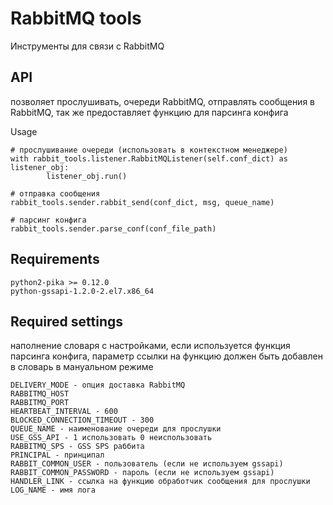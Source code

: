 RabbitMQ tools
=================
Инструменты для связи с RabbitMQ


API
-----
позволяет прослушивать, очереди RabbitMQ, отправлять сообщения в RabbitMQ, так же предоставляет функцию для парсинга конфига


Usage
    
    # прослушивание очереди (использовать в контекстном менеджере)
    with rabbit_tools.listener.RabbitMQListener(self.conf_dict) as listener_obj:
            listener_obj.run()
            
    # отправка сообщения
    rabbit_tools.sender.rabbit_send(conf_dict, msg, queue_name)
    
    # парсинг конфига
    rabbit_tools.sender.parse_conf(conf_file_path)
    


Requirements
-------------
    python2-pika >= 0.12.0
    python-gssapi-1.2.0-2.el7.x86_64
    
    
Required settings 
------------------
наполнение словаря с настройками, если используется функция парсинга конфига, параметр ссылки на функцию должен 
быть добавлен в словарь в мануальном режиме

    DELIVERY_MODE - опция доставка RabbitMQ
    RABBITMQ_HOST
    RABBITMQ_PORT
    HEARTBEAT_INTERVAL - 600
    BLOCKED_CONNECTION_TIMEOUT - 300
    QUEUE_NAME - наименование очереди для прослушки
    USE_GSS_API - 1 использовать 0 неиспользовать
    RABBITMQ_SPS - GSS SPS раббита 
    PRINCIPAL - принципал
    RABBIT_COMMON_USER - пользователь (если не используем gssapi) 
    RABBIT_COMMON_PASSWORD - пароль (если не используем gssapi)
    HANDLER_LINK - ссылка на функцию обработчик сообщения для прослушки
    LOG_NAME - имя лога    